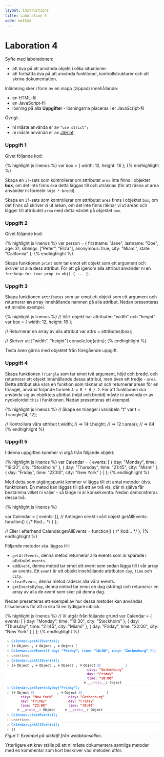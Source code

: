 ```yaml
---
layout: instructions
title: Laboration 4
code: me152a
---
```


# Laboration 4

Syfte med laborationen:

* att öva på att använda objekt i olika situationer.
* att fortsätta öva på att använda funktioner, kontrollstrukturer och att skriva dokumentation.

Inlämning sker i form av en mapp (zippad) innehållande:

* en HTML-fil
* en JavaScript-fil
* lösning på alla __Uppgifter__ - lösningarna placeras i er JavaScript-fil

Övrigt:

* ni måste använda er av `"use strict";`
* ni måste använda er av [JSHint](http://jshint.com/)

### Uppgift 1

Givet följande kod:

{% highlight js linenos %}
var box = {
    width: 12,
    height: 16
};
{% endhighlight %}

Skapa en `if`-sats som kontrollerar om attributet `area` inte finns i objektet __box__, om det inte finns ska detta läggas till och uträknas (för att räkna ut area använder ni formeln `höjd * bredd`).

Skapa en `if`-sats som kontrollerar om attributet `area` finns i objektet `box`, om det finns så skriver vi ut arean, om det inte finns räknar vi ut arean och lägger till attributet `area` med detta värdet på objektet `box`.

### Uppgift 2

Givet följande kod:

{% highlight js linenos %}
var person = {
    firstname: "Jane",
    lastname: "Doe",
    age: 31,
    siblings: ["Peter", "Eliza"],
    anonymous: true,
    city: "Miami",
    state: "California"
};
{% endhighlight %}

Skapa funktionen `print` som tar emot ett objekt som ett argument och skriver ut alla dess attribut. För att gå igenom alla attribut använder ni en `for`-loop: `for (var prop in obj) { ... }`.

### Uppgift 3

Skapa funktionen `attributes` som tar emot ett objekt som ett argument och returnerar __en__ array innehållande namnen på alla attribut. Nedan presenteras ett mindre exempel.

{% highlight js linenos %}
// Vårt objekt har attributen "width" och "height"
var box = {
    width: 12,
    height: 16
};

// Returnerar en array av alla attribut
var attrs = attributes(box);

// Skriver ut: ["width", "height"]
console.log(attrs); 
{% endhighlight %}

Testa även gärna med objektet från föregående uppgift.

### Uppgift 4

Skapa funktionen `Triangle` som tar emot två argument, höjd och bredd, och returnerar ett objekt innehållande dessa attribut, men även ett tredje - `area`. Detta attribut ska vara en funktion som räknar ut och returnerar arean för en triangel, använd följande formel: `A = B * H / 2`. För att funktionen ska använda sig av objektets attribut (höjd och bredd) måste ni använda er av nyckelordet `this` i funktionen. Nedan presenteras ett exempel.

{% highlight js linenos %}
// Skapa en triangel i variabeln "t"
var t = Triangle(14, 12);

// Kontrollera våra attribut
t.width; // => 14
t.height; // => 12
t.area(); // => 84
{% endhighlight %}

### Uppgift 5

I denna uppgiften kommer vi utgå från följande objekt:

{% highlight js linenos %}
var Calendar = {
    events: [
        { day: "Monday", time: "19:30", city: "Stockholm" },
        { day: "Thursday", time: "21:45", city: "Miami" },
        { day: "Friday", time: "22:00", city: "New York" }
    ]
};
{% endhighlight %}

Med detta som utgångspunkt kommer vi lägga till ett antal metoder (dvs. funktioner). En metod kan läggas till på ett av två vis, där ni själva får bestämma vilket ni väljer - så länge ni är konsekventa. Nedan demonstreras dessa två.

{% highlight js linenos %}

var Calendar = {
    events: [],
    // Antingen direkt i vårt objekt
    getAllEvents: function() {
        /* Kod... */
    }
};

// Eller i efterhand
Calendar.getAllEvents = function() {
    /* Kod... */
};
{% endhighlight %}

Följande metoder ska läggas till:

* `getAllEvents`, denna metod returnerar alla events som är sparade i attributet `events`.
* `addEvent`, denna metod tar emot ett event som sedan läggs till i vår array av events. Ett `event` är ett objekt innehållande attributen `day`, `time` och `city`.
* `clearEvents`, denna metod raderar alla våra events.
* `getEventsByDay`, denna metod tar emot en dag (sträng) och returnerar en array av alla de event som sker på denna dag.

Nedan presenteras ett exempel av hur dessa metoder kan användas tillsammans för att ni ska få en tydligare inblick.

{% highlight js linenos %}
// Vi utgår från följande grund
var Calendar = {
    events: [
        { day: "Monday", time: "19:30", city: "Stockholm" },
        { day: "Thursday", time: "21:45", city: "Miami" },
        { day: "Friday", time: "22:00", city: "New York" }
    ]
};
{% endhighlight %}

![Exempel utskrift](images/e04_calendar_example.png) _Figur 1. Exempel på utskrift från webbkonsollen._

Ytterligare ett krav ställs på att ni måste dokumentera samtliga metoder med en kommentar som kort beskriver vad metoden utför.
